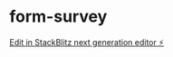 # form-survey

[Edit in StackBlitz next generation editor ⚡️](https://stackblitz.com/~/github.com/adam-trnka-one/form-survey)